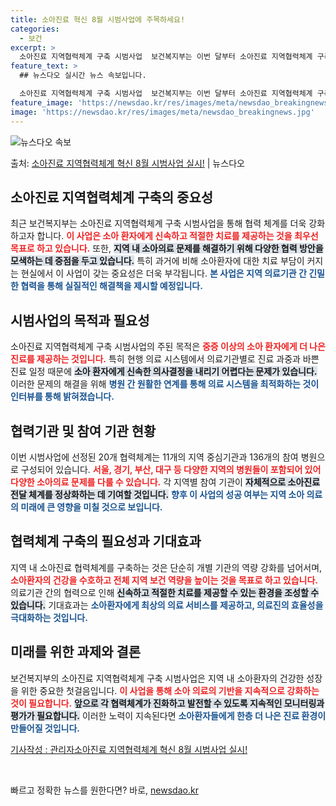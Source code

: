 ```yaml
---
title: 소아진료 혁신 8월 시범사업에 주목하세요!
categories:
  - 보건
excerpt: >
  소아진료 지역협력체계 구축 시범사업  보건복지부는 이번 달부터 소아진료 지역협력체계 구축 시범사업을 수행할 …
feature_text: >
  ## 뉴스다오 실시간 뉴스 속보입니다.

  소아진료 지역협력체계 구축 시범사업  보건복지부는 이번 달부터 소아진료 지역협력체계 구축 시범사업을 수행할 …
feature_image: 'https://newsdao.kr/res/images/meta/newsdao_breakingnews.jpg'
image: 'https://newsdao.kr/res/images/meta/newsdao_breakingnews.jpg'
---
```


![뉴스다오 속보](https://newsdao.kr/res/images/meta/newsdao_breakingnews.jpg)

<p>출처: <a href="https://newsdao.kr/5241" rel="dofollow">소아진료 지역협력체계 혁신 8월 시범사업 실시!</a> | 뉴스다오</p>

<h2 data-ke-size="size26">소아진료 지역협력체계 구축의 중요성</h2>

<p data-ke-size="size16">최근 보건복지부는 소아진료 지역협력체계 구축 시범사업을 통해 협력 체계를 더욱 강화하고자 합니다. <b><span style="color: #ee2323;">이 사업은 소아 환자에게 신속하고 적절한 치료를 제공하는 것을 최우선 목표로 하고 있습니다.</span></b> 또한, <b><span style="background-color: #21538527;">지역 내 소아의료 문제를 해결하기 위해 다양한 협력 방안을 모색하는 데 중점을 두고 있습니다.</span></b> 특히 과거에 비해 소아환자에 대한 치료 부담이 커지는 현실에서 이 사업이 갖는 중요성은 더욱 부각됩니다. <b><span style="color: #1a5490;">본 사업은 지역 의료기관 간 긴밀한 협력을 통해 실질적인 해결책을 제시할 예정입니다.</span></b></p>

<h2 data-ke-size="size26">시범사업의 목적과 필요성</h2>

<p data-ke-size="size16">소아진료 지역협력체계 구축 시범사업의 주된 목적은 <b><span style="color: #ee2323;">중증 이상의 소아 환자에게 더 나은 진료를 제공하는 것입니다.</span></b> 특히 현행 의료 시스템에서 의료기관별로 진료 과중과 바쁜 진료 일정 때문에 <b><span style="background-color: #21538527;">소아 환자에게 신속한 의사결정을 내리기 어렵다는 문제가 있습니다.</span></b> 이러한 문제의 해결을 위해 <b><span style="color: #1a5490;">병원 간 원활한 연계를 통해 의료 시스템을 최적화하는 것이 인터뷰를 통해 밝혀졌습니다.</span></b></p>

<h2 data-ke-size="size26">협력기관 및 참여 기관 현황</h2>

<p data-ke-size="size16">이번 시범사업에 선정된 20개 협력체계는 11개의 지역 중심기관과 136개의 참여 병원으로 구성되어 있습니다. <b><span style="color: #ee2323;">서울, 경기, 부산, 대구 등 다양한 지역의 병원들이 포함되어 있어 다양한 소아의료 문제를 다룰 수 있습니다.</span></b> 각 지역별 참여 기관이 <b><span style="background-color: #21538527;">자체적으로 소아진료 전달 체계를 정상화하는 데 기여할 것입니다.</span></b> <b><span style="color: #1a5490;">향후 이 사업의 성공 여부는 지역 소아 의료의 미래에 큰 영향을 미칠 것으로 보입니다.</span></b></p>

<h2 data-ke-size="size26">협력체계 구축의 필요성과 기대효과</h2>

<p data-ke-size="size16">지역 내 소아진료 협력체계를 구축하는 것은 단순히 개별 기관의 역량 강화를 넘어서며, <b><span style="color: #ee2323;">소아환자의 건강을 수호하고 전체 지역 보건 역량을 높이는 것을 목표로 하고 있습니다.</span></b> 의료기관 간의 협력으로 인해 <b><span style="background-color: #21538527;">신속하고 적절한 치료를 제공할 수 있는 환경을 조성할 수 있습니다.</span></b> 기대효과는 <b><span style="color: #1a5490;">소아환자에게 최상의 의료 서비스를 제공하고, 의료진의 효율성을 극대화하는 것입니다.</span></b></p>

<h2 data-ke-size="size26">미래를 위한 과제와 결론</h2>

<p data-ke-size="size16">보건복지부의 소아진료 지역협력체계 구축 시범사업은 지역 내 소아환자의 건강한 성장을 위한 중요한 첫걸음입니다. <b><span style="color: #ee2323;">이 사업을 통해 소아 의료의 기반을 지속적으로 강화하는 것이 필요합니다.</span></b> <b><span style="background-color: #21538527;">앞으로 각 협력체계가 진화하고 발전할 수 있도록 지속적인 모니터링과 평가가 필요합니다.</span></b> 이러한 노력이 지속된다면 <b><span style="color: #1a5490;">소아환자들에게 한층 더 나은 진료 환경이 만들어질 것입니다.</span></b></p>

<p data-ke-size="size16"><a href="https://newsdao.kr/5241">기사작성 : 관리자소아진료 지역협력체계 혁신 8월 시범사업 실시!</a></p>

<p data-ke-size="size16">&nbsp;</p> 

빠르고 정확한 뉴스를 원한다면? 바로, <a href="https://newsdao.kr" rel="dofollow">newsdao.kr</a>


